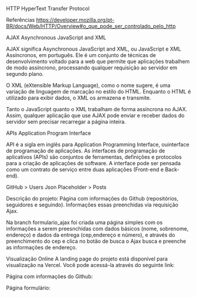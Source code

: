 HTTP
HyperText Transfer Protocol

Referências
https://developer.mozilla.org/pt-BR/docs/Web/HTTP/Overview#o_que_pode_ser_controlado_pelo_http

AJAX
Asynchronous JavaScript and XML

AJAX significa Asynchronous JavaScript and XML, ou JavaScript e XML Assíncronos, em português. Ele é um conjunto de técnicas de desenvolvimento voltado para a web que permite que aplicações trabalhem de modo assíncrono, processando qualquer requisição ao servidor em segundo plano.

O XML  (eXtensible Markup Language), como o nome sugere, é uma variação de linguagem de marcação no estilo do HTML. Enquanto o HTML é utilizado para exibir dados, o XML os armazena e transmite.

Tanto o JavaScript quanto o XML trabalham de forma assíncrona no AJAX. Assim, qualquer aplicação que use AJAX pode enviar e receber dados do servidor sem precisar recarregar a página inteira.


APIs
Application Program Interface

API é a sigla em inglês para Application Programming Interface, ouinterface de programação de aplicações. As interfaces de programação de aplicativos (APIs) são conjuntos de ferramentas, definições e protocolos para a criação de aplicações de software. A interface pode ser pensada como um contrato de serviço entre duas aplicações (Front-end e Back-end).

GitHub > Users
Json Placeholder > Posts

Descrição do projeto:
Página com informações do Github (repositórios, seguidores e seguindo). Informações essas preenchidas via requisição Ajax.

Na branch formulario_ajax foi criada uma página simples com os informações a serem preesnchidas com dados básicos (nome, sobrenome, endereço) e dados da entrega (cep,endereço e número), e através do preenchimento do cep e clica no botão de busca o Ajax busca e preenche as informações de endereço.

Visualização Online
A landing page do projeto está disponível para visualização na Vercel. Você pode acessá-la através do seguinte link:
 
Página com informações do Github:

Página formulário: 


